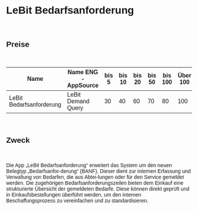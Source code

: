 <style>
body {
    font-family: "Century Gothic", "CenturyGothic", "AppleGothic", sans-serif;
}

@media print {
    body {
        -webkit-hyphens: auto;
        -moz-hyphens: auto;
        -ms-hyphens: auto;
    }
}
</style>

# LeBit Bedarfsanforderung

<br>

## Preise

<br>

| Name                                | Name ENG -AppSource                   | bis 5 | bis 10 | bis 20 | bis 50 | bis 100 | Über 100 |
|-------------------------------------|---------------------------------------|-------|--------|--------|--------|---------|----------|
| LeBit Bedarfsanforderung                          | LeBit Demand Query                           | 30   | 40    | 60    | 70    | 80     | 100      |

<br>

## Zweck

<br>

Die App „LeBit Bedarfsanforderung“ erweitert das System um den neuen Belegtyp „Bedarfsanfor-derung“ (BANF). Dieser dient zur internen Erfassung und Verwaltung von Bedarfen, die aus Abtei-lungen oder für den Service gemeldet werden.
Die zugehörigen Bedarfsanforderungszeilen bieten dem Einkauf eine strukturierte Übersicht der gemeldeten Bedarfe. Diese können direkt geprüft und in Einkaufsbestellungen überführt werden, um den internen Beschaffungsprozess zu vereinfachen und zu standardisieren.